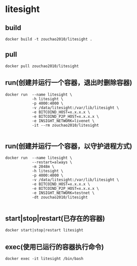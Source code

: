 # litesight

## build
```shell
docker build -t zouchao2010/litesight .

```

## pull
```shell
docker pull zouchao2010/litesight

```

## run(创建并运行一个容器，退出时删除容器)
```shell
docker run  --name litesight \
            -h litesight \
            -p 4000:4000 \
            -v /data/litesight:/var/lib/litesight \
            -e BITCOIND_HOST=x.x.x.x \
            -e BITCOIND_P2P_HOST=x.x.x.x \
            -e INSIGHT_NETWORK=livenet \
            -it --rm zouchao2010/litesight
            
```

## run(创建并运行一个容器，以守护进程方式)
```shell
docker run  --name litesight \
            --restart=always \
            -m 2048m \
            -h litesight \
            -p 4000:4000 \
            -v /data/litesight:/var/lib/litesight \
            -e BITCOIND_HOST=x.x.x.x \
            -e BITCOIND_P2P_HOST=x.x.x.x \
            -e INSIGHT_NETWORK=testnet \
            -dt zouchao2010/litesight
            
```

## start|stop|restart(已存在的容器)
```shell
docker start|stop|restart litesight

```

## exec(使用已运行的容器执行命令)
```shell
docker exec -it litesight /bin/bash

```
